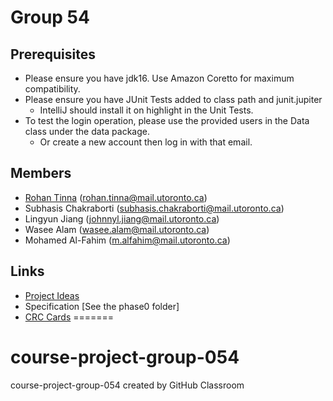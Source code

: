 # Group 54

## Prerequisites
- Please ensure you have jdk16. Use Amazon Coretto for maximum compatibility.
- Please ensure you have JUnit Tests added to class path and junit.jupiter
  - IntelliJ should install it on highlight in the Unit Tests.
- To test the login operation, please use the provided users in the Data class under the data package.
  - Or create a new account then log in with that email.

## Members
- [Rohan Tinna](https://rohantinna.com) (rohan.tinna@mail.utoronto.ca)
- Subhasis Chakraborti (subhasis.chakraborti@mail.utoronto.ca)
- Lingyun Jiang (johnnyl.jiang@mail.utoronto.ca)
- Wasee Alam (wasee.alam@mail.utoronto.ca)
- Mohamed Al-Fahim (m.alfahim@mail.utoronto.ca)

## Links
- [Project Ideas](https://docs.google.com/document/d/1VQAk6e_4F3ED4pP00Pl9-hLnjafwfLhiBB_jGU9WbmA/edit#heading=h.cbvciyafl8gz)
- Specification [See the phase0 folder]
- [CRC Cards](https://utoronto-my.sharepoint.com/:p:/g/personal/wasee_alam_mail_utoronto_ca/EU4orkY_c35LjHMskrwIRtUBlcrT7rPn1OHK67QFkBEDwQ?e=7shx5g)
=======
# course-project-group-054
course-project-group-054 created by GitHub Classroom
